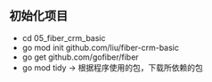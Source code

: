 ## 初始化项目

- cd 05_fiber_crm_basic
- go mod init github.com/liu/fiber-crm-basic
- go get github.com/gofiber/fiber
- go mod tidy -> 根据程序使用的包，下载所依赖的包